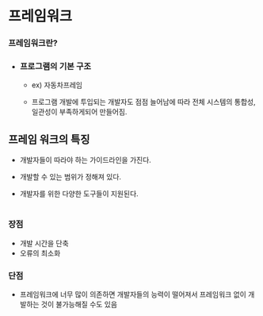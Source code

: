 # 프레임워크

### 프레임워크란?
- ### 프로그램의 기본 구조
    - ex) 자동차프레임

    - 프로그램 개발에 투입되는 개발자도 점점 늘어남에 따라 전체 시스템의 통합성, 일관성이 부족하게되어 만들어짐.


## 프레임 워크의 특징
- 개발자들이 따라야 하는 가이드라인을 가진다.
- 개발할 수 있는 범위가 정해져 
있다.

 - 개발자를 위한 다양한 도구들이 지원된다.


#
### 장점

- 개발 시간을 단축
- 오류의 최소화

### 단점

- 프레임워크에 너무 많이 의존하면 개발자들의 능력이 떨어져서 프레임워크 없이 개발하는 것이 불가능해질 수도 있음